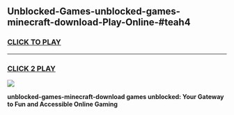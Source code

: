 
## Unblocked-Games-unblocked-games-minecraft-download-Play-Online-#teah4
<h3>
<a href="https://premium.freeplayer.one?title=unblocked-games-minecraft-download&ref=27F">CLICK TO PLAY</a></h3>
<hr>

<h3>
<a href="https://premium.freeplayer.one?title=unblocked-games-minecraft-download&ref=27F">CLICK 2 PLAY</a>
  
</h3>

<a href="https://premium.freeplayer.one?title=unblocked-games-minecraft-download&ref=27F"><img src="https://clearcache.store/games.png"></a>


**unblocked-games-minecraft-download games unblocked: Your Gateway to Fun and Accessible Online Gaming**

